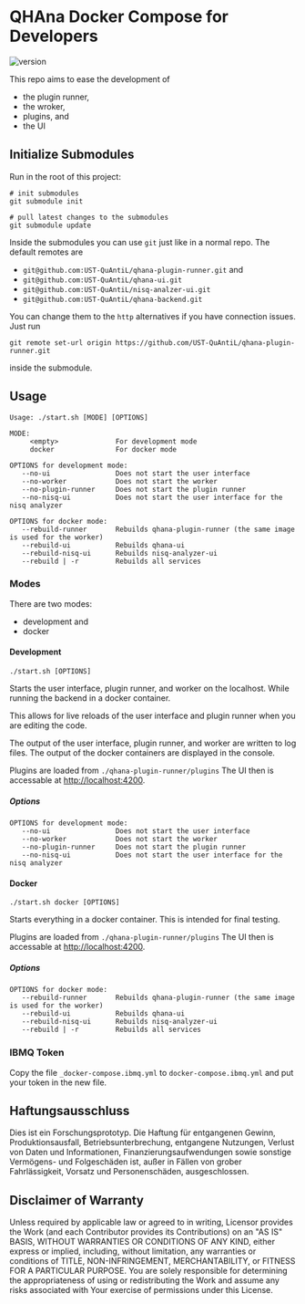 # QHAna Docker Compose for Developers

![version](https://img.shields.io/badge/Version-v0.1.1--pre-blue)


This repo aims to ease the development of
- the plugin runner,
- the wroker,
- plugins, and
- the UI

## Initialize Submodules

Run in the root of this project:

```
# init submodules
git submodule init

# pull latest changes to the submodules
git submodule update
```

Inside the submodules you can use `git` just like in a normal repo.
The default remotes are
- `git@github.com:UST-QuAntiL/qhana-plugin-runner.git` and
- `git@github.com:UST-QuAntiL/qhana-ui.git`
- `git@github.com:UST-QuAntiL/nisq-analzer-ui.git`
- `git@github.com:UST-QuAntiL/qhana-backend.git`

You can change them to the `http` alternatives if you have connection issues.
Just run 
```
git remote set-url origin https://github.com/UST-QuAntiL/qhana-plugin-runner.git
```
inside the submodule.

## Usage

```
Usage: ./start.sh [MODE] [OPTIONS]

MODE:
     <empty>              For development mode
     docker               For docker mode

OPTIONS for development mode:
   --no-ui                Does not start the user interface
   --no-worker            Does not start the worker
   --no-plugin-runner     Does not start the plugin runner
   --no-nisq-ui           Does not start the user interface for the nisq analyzer

OPTIONS for docker mode:
   --rebuild-runner       Rebuilds qhana-plugin-runner (the same image is used for the worker)
   --rebuild-ui           Rebuilds qhana-ui
   --rebuild-nisq-ui      Rebuilds nisq-analyzer-ui
   --rebuild | -r         Rebuilds all services
```

### Modes

There are two modes:
- development and
- docker

#### Development

```
./start.sh [OPTIONS]
```

Starts the user interface, plugin runner, and worker on the localhost.
While running the backend in a docker container.

This allows for live reloads of the user interface and plugin runner when you are editing the code.

The output of the user interface, plugin runner, and worker are written to log files.
The output of the docker containers are displayed in the console.

Plugins are loaded from `./qhana-plugin-runner/plugins`
The UI then is accessable at [http://localhost:4200](http://localhost:4200).

##### Options

```
OPTIONS for development mode:
   --no-ui                Does not start the user interface
   --no-worker            Does not start the worker
   --no-plugin-runner     Does not start the plugin runner
   --no-nisq-ui           Does not start the user interface for the nisq analyzer
```

#### Docker

```
./start.sh docker [OPTIONS]
```

Starts everything in a docker container.
This is intended for final testing.

Plugins are loaded from `./qhana-plugin-runner/plugins`
The UI then is accessable at [http://localhost:4200](http://localhost:4200).

##### Options

```
OPTIONS for docker mode:
   --rebuild-runner       Rebuilds qhana-plugin-runner (the same image is used for the worker)
   --rebuild-ui           Rebuilds qhana-ui
   --rebuild-nisq-ui      Rebuilds nisq-analyzer-ui
   --rebuild | -r         Rebuilds all services
```

### IBMQ Token

Copy the file `_docker-compose.ibmq.yml` to `docker-compose.ibmq.yml` and put your token in the new file.

## Haftungsausschluss

Dies ist ein Forschungsprototyp.
Die Haftung für entgangenen Gewinn, Produktionsausfall, Betriebsunterbrechung, entgangene Nutzungen, Verlust von Daten und Informationen, Finanzierungsaufwendungen sowie sonstige Vermögens- und Folgeschäden ist, außer in Fällen von grober Fahrlässigkeit, Vorsatz und Personenschäden, ausgeschlossen.

## Disclaimer of Warranty

Unless required by applicable law or agreed to in writing, Licensor provides the Work (and each Contributor provides its Contributions) on an "AS IS" BASIS, WITHOUT WARRANTIES OR CONDITIONS OF ANY KIND, either express or implied, including, without limitation, any warranties or conditions of TITLE, NON-INFRINGEMENT, MERCHANTABILITY, or FITNESS FOR A PARTICULAR PURPOSE.
You are solely responsible for determining the appropriateness of using or redistributing the Work and assume any risks associated with Your exercise of permissions under this License.

